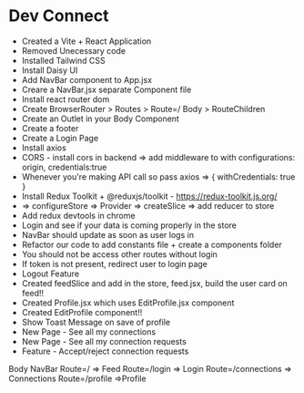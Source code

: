 # Dev Connect

- Created a Vite + React Application
- Removed Unecessary code
- Installed Tailwind CSS
- Install Daisy UI
- Add NavBar component to App.jsx
- Creare a NavBar.jsx separate Component file
- Install react router dom
- Create BrowserRouter > Routes > Route=/ Body > RouteChildren
- Create an Outlet in your Body Component
- Create a footer
- Create a Login Page
- Install axios
- CORS - install cors in backend => add middleware to with configurations: origin, credentials:true
- Whenever you're making API call so pass axios => { withCredentials: true }
- Install Redux Toolkit + @reduxjs/toolkit - https://redux-toolkit.js.org/
- => configureStore => Provider => createSlice => add reducer to store
- Add redux devtools in chrome
- Login and see if your data is coming properly in the store
- NavBar should update as soon as user logs in
- Refactor our code to add constants file + create a components folder
- You should not be access other routes without login
- If token is not present, redirect user to login page
- Logout Feature
- Created feedSlice and add in the store, feed.jsx, build the user card on feed!!
- Created Profile.jsx which uses EditProfile.jsx component
- Created EditProfile component!!
- Show Toast Message on save of profile
- New Page - See all my connections
- New Page - See all my connection requests
- Feature - Accept/reject connection requests

Body
NavBar
Route=/ => Feed
Route=/login => Login
Route=/connections => Connections
Route=/profile =>Profile
